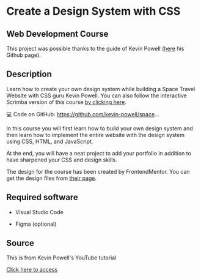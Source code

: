 # Create a Design System with CSS

## Web Development Course

This project was possible thanks to the guide of Kevin Powell ([here](https://github.com/kevin-powell) his Github page).

## Description

Learn how to create your own design system while building a Space Travel Website with CSS guru Kevin Powell. You can also follow the interactive Scrimba version of this course [by clicking here](https://scrimba.com/learn/spacetravel).

💻 Code on GitHub: <https://github.com/kevin-powell/space>...

In this course you will first learn how to build your own design system and then learn how to implement the entire website with the design system using CSS, HTML, and JavaScript.

At the end, you will have a neat project to add your portfolio in addition to have sharpened your CSS and design skills.

The design for the course has been created by FrontendMentor. You can get the design files from [their page](https://www.frontendmentor.io/challenges/space-tourism-multipage-website-gRWj1URZ3).

## Required software

- Visual Studio Code

- Figma (optional)

## Source

This is from Kevin Powell's YouTube tutorial

[Click here to access](https://www.youtube.com/watch?v=lRaL-8qZ0mM&t=42s)
